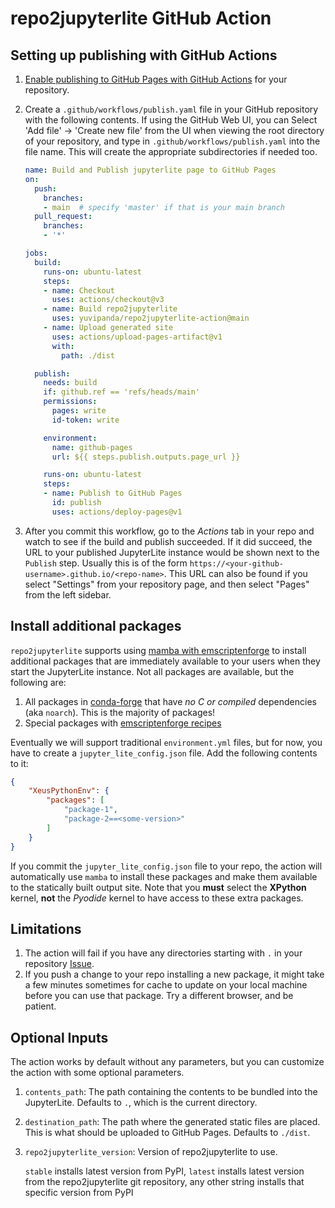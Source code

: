 # repo2jupyterlite GitHub Action

## Setting up publishing with GitHub Actions

1. [Enable publishing to GitHub Pages with GitHub Actions](https://docs.github.com/en/pages/getting-started-with-github-pages/configuring-a-publishing-source-for-your-github-pages-site#publishing-with-a-custom-github-actions-workflow)
   for your repository.
2. Create a `.github/workflows/publish.yaml` file in your GitHub repository with the following
   contents. If using the GitHub Web UI, you can Select 'Add file' -> 'Create new file' from the
   UI when viewing the root directory of your repository, and type in `.github/workflows/publish.yaml`
   into the file name. This will create the appropriate subdirectories if needed too.


    ```yaml
    name: Build and Publish jupyterlite page to GitHub Pages
    on:
      push:
        branches:
        - main  # specify 'master' if that is your main branch
      pull_request:
        branches:
        - '*'

    jobs:
      build:
        runs-on: ubuntu-latest
        steps:
        - name: Checkout
          uses: actions/checkout@v3
        - name: Build repo2jupyterlite
          uses: yuvipanda/repo2jupyterlite-action@main
        - name: Upload generated site
          uses: actions/upload-pages-artifact@v1
          with:
            path: ./dist

      publish:
        needs: build
        if: github.ref == 'refs/heads/main'
        permissions:
          pages: write
          id-token: write

        environment:
          name: github-pages
          url: ${{ steps.publish.outputs.page_url }}

        runs-on: ubuntu-latest
        steps:
        - name: Publish to GitHub Pages
          id: publish
          uses: actions/deploy-pages@v1

    ```

3. After you commit this workflow, go to the *Actions* tab in your repo and watch to see
   if the build and publish succeeded. If it did succeed, the URL to your published
   JupyterLite instance would be shown next to the `Publish` step. Usually this is of
   the form `https://<your-github-username>.github.io/<repo-name>`. This URL can also
   be found if you select "Settings" from your repository page, and then select "Pages"
   from the left sidebar.


## Install additional packages

`repo2jupyterlite` supports using [mamba with emscriptenforge](https://blog.jupyter.org/mamba-meets-jupyterlite-88ef49ac4dc8)
to install additional packages that are immediately available to your users when they start the JupyterLite
instance. Not all packages are available, but the following are:

1. All packages in [conda-forge](https://conda-forge.org/) that have *no C or compiled*
   dependencies (aka `noarch`). This is the majority of packages!
2. Special packages with [emscriptenforge recipes](https://github.com/emscripten-forge/recipes/tree/main/recipes/recipes_emscripten)

Eventually we will support traditional `environment.yml` files, but for now, you have to create a
`jupyter_lite_config.json` file. Add the following contents to it:

```json
{
    "XeusPythonEnv": {
        "packages": [
            "package-1",
            "package-2==<some-version>"
        ]
    }
}
```

If you commit the `jupyter_lite_config.json` file to your repo, the action will automatically use
`mamba` to install these packages and make them available to the statically built output site. Note
that you **must** select the **XPython** kernel, **not** the *Pyodide* kernel to have access to these
extra packages.

## Limitations

1. The action will fail if you have any directories starting with `.` in your repository
[Issue](https://github.com/jupyterlite/jupyterlite/issues/624).
2. If you push a change to your repo installing a new package, it might take a few minutes sometimes
   for cache to update on your local machine before you can use that package. Try a different browser,
   and be patient.

## Optional Inputs

The action works by default without any parameters, but you can customize the action
with some optional parameters.

1. `contents_path`: The path containing the contents to be bundled into the JupyterLite.
   Defaults to `.`, which is the current directory.
2. `destination_path`: The path where the generated static files are placed. This is
   what should be uploaded to GitHub Pages. Defaults to `./dist`.
3. `repo2jupyterlite_version`: Version of repo2jupyterlite to use.

   `stable` installs latest version from PyPI, `latest` installs latest version
   from the repo2jupyterlite git repository, any other string installs that specific
   version from PyPI
